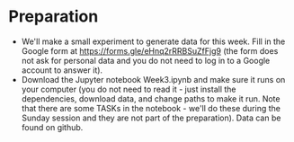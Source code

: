 # Preparation
- We'll make a small experiment to generate data for this week. Fill in the Google form at https://forms.gle/eHnq2rRRBSuZfFjg9 (the form does not ask for personal data and you do not need to log in to a Google account to answer it).
- Download the Jupyter notebook Week3.ipynb and make sure it runs on your computer (you do not need to read it - just install the dependencies, download data, and change paths to make it run. Note that there are some TASKs in the notebook - we'll do these during the Sunday session and they are not part of the preparation). Data can be found on github.
